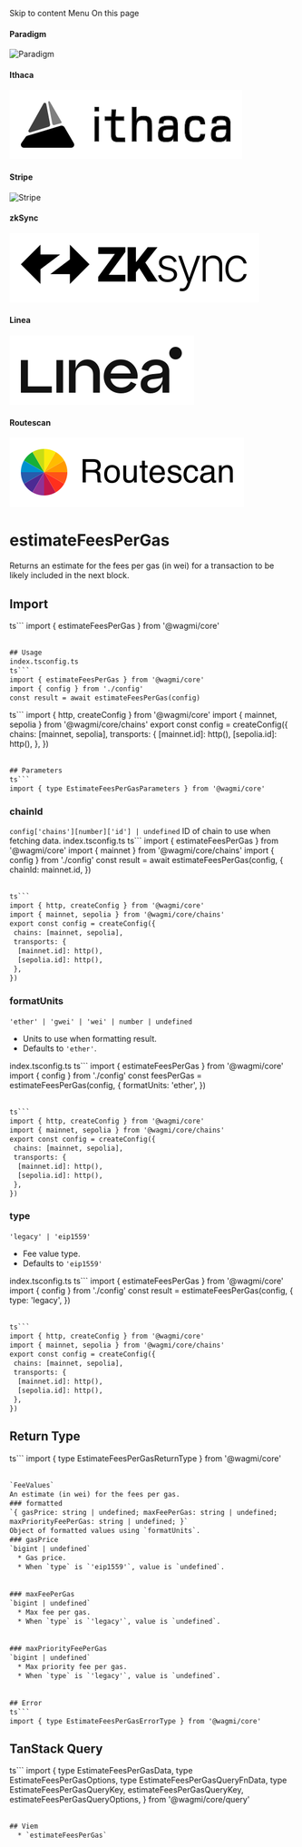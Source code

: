 Skip to content 
Menu
On this page
#### Paradigm
![Paradigm](https://raw.githubusercontent.com/wevm/.github/main/content/sponsors/paradigm-light.svg)
#### Ithaca
![Ithaca](https://raw.githubusercontent.com/wevm/.github/main/content/sponsors/ithaca-light.svg)
#### Stripe
![Stripe](https://raw.githubusercontent.com/wevm/.github/main/content/sponsors/stripe-light.svg)
#### zkSync
![zkSync](https://raw.githubusercontent.com/wevm/.github/main/content/sponsors/zksync-light.svg)
#### Linea
![Linea](https://raw.githubusercontent.com/wevm/.github/main/content/sponsors/linea-light.svg)
#### Routescan
![Routescan](https://raw.githubusercontent.com/wevm/.github/main/content/sponsors/routescan-light.svg)
# estimateFeesPerGas ​
Returns an estimate for the fees per gas (in wei) for a transaction to be likely included in the next block.
## Import ​
ts```
import { estimateFeesPerGas } from '@wagmi/core'
```

## Usage ​
index.tsconfig.ts
ts```
import { estimateFeesPerGas } from '@wagmi/core'
import { config } from './config'
const result = await estimateFeesPerGas(config)
```

ts```
import { http, createConfig } from '@wagmi/core'
import { mainnet, sepolia } from '@wagmi/core/chains'
export const config = createConfig({
 chains: [mainnet, sepolia],
 transports: {
  [mainnet.id]: http(),
  [sepolia.id]: http(),
 },
})
```

## Parameters ​
ts```
import { type EstimateFeesPerGasParameters } from '@wagmi/core'
```

### chainId ​
`config['chains'][number]['id'] | undefined`
ID of chain to use when fetching data.
index.tsconfig.ts
ts```
import { estimateFeesPerGas } from '@wagmi/core'
import { mainnet } from '@wagmi/core/chains'
import { config } from './config'
const result = await estimateFeesPerGas(config, {
 chainId: mainnet.id, 
})
```

ts```
import { http, createConfig } from '@wagmi/core'
import { mainnet, sepolia } from '@wagmi/core/chains'
export const config = createConfig({
 chains: [mainnet, sepolia],
 transports: {
  [mainnet.id]: http(),
  [sepolia.id]: http(),
 },
})
```

### formatUnits ​
`'ether' | 'gwei' | 'wei' | number | undefined`
  * Units to use when formatting result.
  * Defaults to `'ether'`.


index.tsconfig.ts
ts```
import { estimateFeesPerGas } from '@wagmi/core'
import { config } from './config'
const feesPerGas = estimateFeesPerGas(config, {
 formatUnits: 'ether', 
})
```

ts```
import { http, createConfig } from '@wagmi/core'
import { mainnet, sepolia } from '@wagmi/core/chains'
export const config = createConfig({
 chains: [mainnet, sepolia],
 transports: {
  [mainnet.id]: http(),
  [sepolia.id]: http(),
 },
})
```

### type ​
`'legacy' | 'eip1559'`
  * Fee value type.
  * Defaults to `'eip1559'`


index.tsconfig.ts
ts```
import { estimateFeesPerGas } from '@wagmi/core'
import { config } from './config'
const result = estimateFeesPerGas(config, {
 type: 'legacy', 
})
```

ts```
import { http, createConfig } from '@wagmi/core'
import { mainnet, sepolia } from '@wagmi/core/chains'
export const config = createConfig({
 chains: [mainnet, sepolia],
 transports: {
  [mainnet.id]: http(),
  [sepolia.id]: http(),
 },
})
```

## Return Type ​
ts```
import { type EstimateFeesPerGasReturnType } from '@wagmi/core'
```

`FeeValues`
An estimate (in wei) for the fees per gas.
### formatted ​
`{ gasPrice: string | undefined; maxFeePerGas: string | undefined; maxPriorityFeePerGas: string | undefined; }`
Object of formatted values using `formatUnits`.
### gasPrice ​
`bigint | undefined`
  * Gas price.
  * When `type` is `'eip1559'`, value is `undefined`.


### maxFeePerGas ​
`bigint | undefined`
  * Max fee per gas.
  * When `type` is `'legacy'`, value is `undefined`.


### maxPriorityFeePerGas ​
`bigint | undefined`
  * Max priority fee per gas.
  * When `type` is `'legacy'`, value is `undefined`.


## Error ​
ts```
import { type EstimateFeesPerGasErrorType } from '@wagmi/core'
```

## TanStack Query ​
ts```
import {
 type EstimateFeesPerGasData,
 type EstimateFeesPerGasOptions,
 type EstimateFeesPerGasQueryFnData,
 type EstimateFeesPerGasQueryKey,
 estimateFeesPerGasQueryKey,
 estimateFeesPerGasQueryOptions,
} from '@wagmi/core/query'
```

## Viem ​
  * `estimateFeesPerGas`


